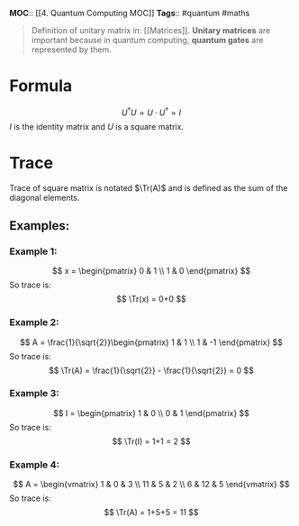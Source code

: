 **MOC**:: [[4. Quantum Computing MOC]]
**Tags**:: #quantum #maths 

> Definition of unitary matrix in: [[Matrices]].
> **Unitary matrices** are important because in quantum computing, **quantum gates** are represented by them.

# Formula
$$
U^{\dagger}U = U \cdot U^{\dagger} = I
$$
$I$ is the identity matrix and $U$ is a square matrix.

# Trace
Trace of square matrix is notated $\Tr(A)$ and is defined as the sum of the diagonal elements.
## Examples:
### Example 1:
$$
x = \begin{pmatrix}
0 & 1 \\
1 & 0
\end{pmatrix}
$$
So trace is:
$$
\Tr(x) = 0+0
$$
### Example 2:
$$
A = \frac{1}{\sqrt{2}}\begin{pmatrix}
1 & 1 \\
1 & -1
\end{pmatrix}
$$
So trace is:
$$
\Tr(A) = \frac{1}{\sqrt{2}} - \frac{1}{\sqrt{2}} = 0
$$
### Example 3:
$$
I = \begin{pmatrix}
1 & 0 \\
0 & 1
\end{pmatrix}
$$
So trace is:
$$
\Tr(I) = 1+1 = 2
$$
### Example 4:
$$
A = \begin{vmatrix}
1 & 0 & 3 \\
11 & 5 & 2 \\
6 & 12 & 5
\end{vmatrix}
$$
So trace is:
$$
\Tr(A) = 1+5+5 = 11
$$
